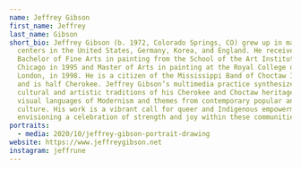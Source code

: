 ```yaml
---
name: Jeffrey Gibson
first_name: Jeffrey
last_name: Gibson
short_bio: Jeffrey Gibson (b. 1972, Colorado Springs, CO) grew up in major urban
  centers in the United States, Germany, Korea, and England. He received a
  Bachelor of Fine Arts in painting from the School of the Art Institute of
  Chicago in 1995 and Master of Arts in painting at the Royal College of Art,
  London, in 1998. He is a citizen of the Mississippi Band of Choctaw Indians
  and is half Cherokee. Jeffrey Gibson’s multimedia practice synthesizes the
  cultural and artistic traditions of his Cherokee and Choctaw heritage with the
  visual languages of Modernism and themes from contemporary popular and queer
  culture. His work is a vibrant call for queer and Indigenous empowerment,
  envisioning a celebration of strength and joy within these communities.
portraits:
  - media: 2020/10/jeffrey-gibson-portrait-drawing
website: https://www.jeffreygibson.net
instagram: jeffrune
---
```

